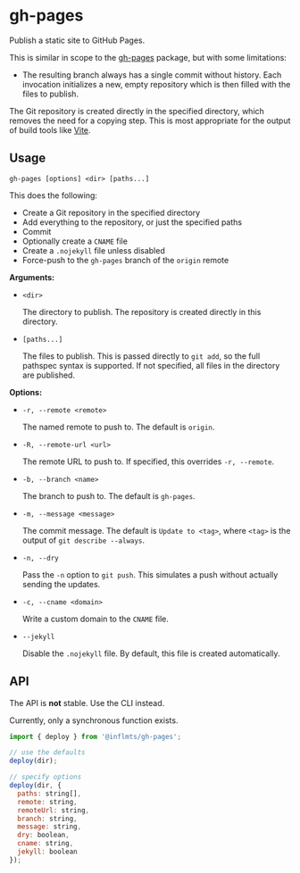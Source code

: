 # gh-pages

Publish a static site to GitHub Pages.

This is similar in scope to the [gh-pages](https://npmjs.com/package/gh-pages)
package, but with some limitations:

- The resulting branch always has a single commit without history. Each
  invocation initializes a new, empty repository which is then filled with the
  files to publish.

The Git repository is created directly in the specified directory, which
removes the need for a copying step. This is most appropriate for the output of
build tools like [Vite](https://vite.dev).


## Usage

```
gh-pages [options] <dir> [paths...]
```

This does the following:

- Create a Git repository in the specified directory
- Add everything to the repository, or just the specified paths
- Commit
- Optionally create a `CNAME` file
- Create a `.nojekyll` file unless disabled
- Force-push to the `gh-pages` branch of the `origin` remote

**Arguments:**

- `<dir>`

  The directory to publish. The repository is created directly in this
  directory.

- `[paths...]`

  The files to publish. This is passed directly to `git add`, so the full
  pathspec syntax is supported. If not specified, all files in the directory are
  published.

**Options:**

- `-r, --remote <remote>`

  The named remote to push to. The default is `origin`.

- `-R, --remote-url <url>`

  The remote URL to push to. If specified, this overrides `-r, --remote`.

- `-b, --branch <name>`

  The branch to push to. The default is `gh-pages`.

- `-m, --message <message>`

  The commit message. The default is `Update to <tag>`, where `<tag>` is the
  output of `git describe --always`.

- `-n, --dry`

  Pass the `-n` option to `git push`. This simulates a push without actually
  sending the updates.

- `-c, --cname <domain>`

  Write a custom domain to the `CNAME` file.

- `--jekyll`

  Disable the `.nojekyll` file. By default, this file is created automatically.

## API

The API is **not** stable. Use the CLI instead.

Currently, only a synchronous function exists.

```js
import { deploy } from '@inflmts/gh-pages';

// use the defaults
deploy(dir);

// specify options
deploy(dir, {
  paths: string[],
  remote: string,
  remoteUrl: string,
  branch: string,
  message: string,
  dry: boolean,
  cname: string,
  jekyll: boolean
});
```
